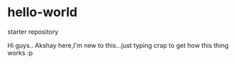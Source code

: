 # hello-world
starter repository

Hi guys..
Akshay here,I'm new to this...just typing crap to get how this thing works :p

